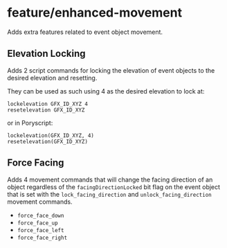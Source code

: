 # feature/enhanced-movement

Adds extra features related to event object movement.

## Elevation Locking

Adds 2 script commands for locking the elevation of event objects to the desired elevation and resetting.

They can be used as such using 4 as the desired elevation to lock at:

```
lockelevation GFX_ID_XYZ 4
resetelevation GFX_ID_XYZ
```

or in Poryscript:

```
lockelevation(GFX_ID_XYZ, 4)
resetelevation(GFX_ID_XYZ)
```

## Force Facing

Adds 4 movement commands that will change the facing direction of an object regardless of the `facingDirectionLocked` bit flag on
the event object that is set with the `lock_facing_direction` and `unlock_facing_direction` movement commands.

- `force_face_down`
- `force_face_up`
- `force_face_left`
- `force_face_right`